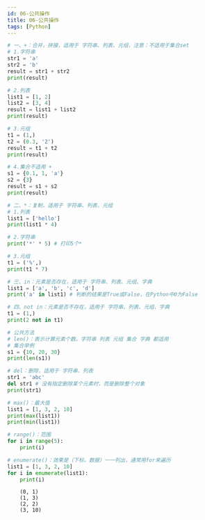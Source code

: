 ```yaml
---
id: 06-公共操作
title: 06-公共操作
tags: [Python]
---
```


```python
# 一、+：合并，拼接，适用于 字符串、列表、元组，注意：不适用于集合set
# 1.字符串
str1 = 'a'
str2 = 'b'
result = str1 + str2
print(result)
```

```python
# 2.列表
list1 = [1, 2]
list2 = [3, 4]
result = list1 + list2
print(result)
```


```python
# 3.元组
t1 = (1,)
t2 = (0.3, '2')
result = t1 + t2
print(result)
```


```python
# 4.集合不适用 +
s1 = {0.1, 1, 'a'}
s2 = {3}
result = s1 + s2
print(result)
```


```python
# 二、*：复制，适用于 字符串、列表、元组
# 1.列表
list1 = ['hello']
print(list1 * 4)

# 2.字符串
print('*' * 5) # 打印5个*

# 3.元组
t1 = ('%',)
print(t1 * 7)
```

```python
# 三、in：元素是否存在，适用于 字符串、列表、元组、字典
list1 = ['a', 'b', 'c', 'd']
print('a' in list1) # 判断的结果是True或False，在Python中0为False
```


```python
# 四、not in：元素是否不存在，适用于 字符串、列表、元组、字典
t1 = (1,)
print(2 not in t1)
```

```python
# 公共方法
# len()：表示计算元素个数。字符串 列表 元组 集合 字典 都适用
# 集合举例
s1 = {10, 20, 30}
print(len(s1))
```


```python
# del：删除，适用于 字符串、列表
str1 = 'abc'
del str1 # 没有指定删除某个元素时，而是删除整个对象
print(str1)
```

```python
# max()：最大值
list1 = [1, 3, 2, 10]
print(max(list1))
print(min(list1))
```


```python
# range()：范围
for i in range(5):
    print(i)
```

```python
# enumerate()：效果是（下标，数据）一一列出，通常用for来遍历
list1 = [1, 3, 2, 10]
for i in enumerate(list1):
    print(i)
```

```
    (0, 1)
    (1, 3)
    (2, 2)
    (3, 10)
```
    
